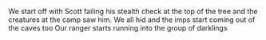 
We start off with Scott failing his stealth check at the top of the tree and the creatures at the camp saw him. 
We all hid and the imps start coming out of the caves too 
Our ranger starts running into the group of darklings